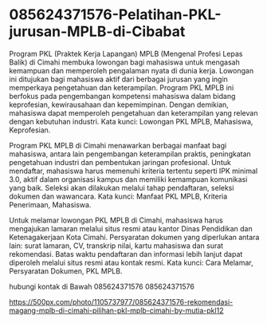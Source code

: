 # 085624371576-Pelatihan-PKL-jurusan-MPLB-di-Cibabat
Program PKL (Praktek Kerja Lapangan) MPLB (Mengenal Profesi Lepas Balik) di Cimahi membuka lowongan bagi mahasiswa untuk mengasah kemampuan dan memperoleh pengalaman nyata di dunia kerja. Lowongan ini ditujukan bagi mahasiswa aktif dari berbagai jurusan yang ingin memperkaya pengetahuan dan keterampilan. Program PKL MPLB ini berfokus pada pengembangan kompetensi mahasiswa dalam bidang keprofesian, kewirausahaan dan kepemimpinan. Dengan demikian, mahasiswa dapat memperoleh pengetahuan dan keterampilan yang relevan dengan kebutuhan industri. Kata kunci: Lowongan PKL MPLB, Mahasiswa, Keprofesian.

Program PKL MPLB di Cimahi menawarkan berbagai manfaat bagi mahasiswa, antara lain pengembangan keterampilan praktis, peningkatan pengetahuan industri dan pembentukan jaringan profesional. Untuk mendaftar, mahasiswa harus memenuhi kriteria tertentu seperti IPK minimal 3.0, aktif dalam organisasi kampus dan memiliki kemampuan komunikasi yang baik. Seleksi akan dilakukan melalui tahap pendaftaran, seleksi dokumen dan wawancara. Kata kunci: Manfaat PKL MPLB, Kriteria Penerimaan, Mahasiswa.

Untuk melamar lowongan PKL MPLB di Cimahi, mahasiswa harus mengajukan lamaran melalui situs resmi atau kantor Dinas Pendidikan dan Ketenagakerjaan Kota Cimahi. Persyaratan dokumen yang diperlukan antara lain: surat lamaran, CV, transkrip nilai, kartu mahasiswa dan surat rekomendasi. Batas waktu pendaftaran dan informasi lebih lanjut dapat diperoleh melalui situs resmi atau kontak resmi. Kata kunci: Cara Melamar, Persyaratan Dokumen, PKL MPLB.

hubungi kontak di Bawah
085624371576
085624371576

https://500px.com/photo/1105737977/085624371576-rekomendasi-magang-mplb-di-cimahi-pilihan-pkl-mplb-cimahi-by-mutia-pkl12
